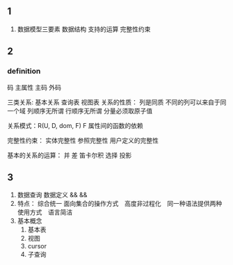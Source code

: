 ## 1
1. 数据模型三要素
数据结构
支持的运算
完整性约束
## 2
### definition
码
主属性
主码
外码

三类关系: 基本关系 查询表 视图表
关系的性质： 列是同质 不同的列可以来自于同一个域 列顺序无所谓 行顺序无所谓 分量必须取原子值

关系模式：R(U, D, dom, F) F 属性间的函数的依赖

完整性约束： 实体完整性 参照完整性 用户定义的完整性

基本的关系的运算： 并 差 笛卡尔积 选择 投影

## 3
1. 数据查询 数据定义 && &&
2. 特点： 综合统一 面向集合的操作方式　高度非过程化　同一种语法提供两种使用方式　语言简洁
3. 基本概念
    1. 基本表
    2. 视图
    3. cursor
    4. 子查询